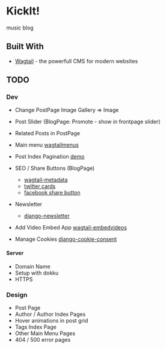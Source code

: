 # KickIt!

music blog 

## Built With

* [Wagtail](https://wagtail.io) - the powerfull CMS for modern websites

## TODO

### Dev
* Change PostPage Image Gallery => Image
* Post Slider (BlogPage: Promote - show in frontpage slider)
* Related Posts in PostPage

* Main menu [wagtailmenus](https://github.com/rkhleics/wagtailmenus)
* Post Index Pagination [demo](https://simpleisbetterthancomplex.com/tutorial/2017/03/13/how-to-create-infinite-scroll-with-django.html)
* SEO / Share Buttons (BlogPage)
	* [wagtail-metadata](https://github.com/takeflight/wagtail-metadata)
	* [twitter cards](https://developer.twitter.com/en/docs/tweets/optimize-with-cards/overview/abouts-cards)
	* [facebook share button](https://developers.facebook.com/docs/plugins/share-button/#)
* Newsletter 
	* [django-newsletter](https://github.com/dokterbob/django-newsletter)
* Add Video Embed App [wagtail-embedvideos](https://github.com/infoportugal/wagtail-embedvideos)
* Manage Cookies [django-cookie-consent](https://django-cookie-consent.readthedocs.io/en/latest/index.html)

#### Server
* Domain Name
* Setup with dokku
* HTTPS

### Design
* Post Page
* Author / Author Index Pages
* Hover animations in post grid
* Tags Index Page
* Other Main Menu Pages
* 404 / 500 error pages
